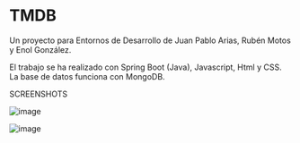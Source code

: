 # TMDB
Un proyecto para Entornos de Desarrollo de Juan Pablo Arias, Rubén Motos y Enol González.

El trabajo se ha realizado con Spring Boot (Java), Javascript, Html y CSS. La base de datos funciona con MongoDB.

SCREENSHOTS

![image](https://github.com/Enolgr/TMDB/assets/122282388/8585e9ed-0f8b-42fa-b8af-ed73e97beb4a)

![image](https://github.com/Enolgr/TMDB/assets/122282388/26727b69-d504-4e61-8917-0a74412aa9bf)





